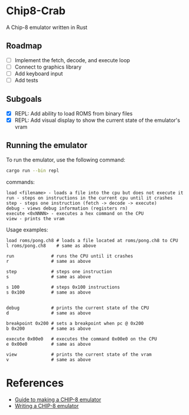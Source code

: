 # Chip8-Crab

A Chip-8 emulator written in Rust


## Roadmap

- [ ] Implement the fetch, decode, and execute loop 
- [ ] Connect to graphics library 
- [ ] Add keyboard input
- [ ] Add tests

## Subgoals

- [x] REPL: Add ability to load ROMS from binary files
- [x] REPL: Add visual display to show the current state of the emulator's vram

## Running the emulator

To run the emulator, use the following command:

```bash
cargo run --bin repl
```

commands:

```
load <filename> - loads a file into the cpu but does not execute it
run - steps on instructions in the current cpu until it crashes
step - steps one instruction (fetch -> decode -> execute)
debug - views debug information (registers rn)
execute <0xNNNN> - executes a hex command on the CPU 
view - prints the vram
```

Usage examples:

```
load roms/pong.ch8 # loads a file located at roms/pong.ch8 to CPU
l roms/pong.ch8    # same as above

run              # runs the CPU until it crashes
r                # same as above

step             # steps one instruction
s                # same as above

s 100            # steps 0x100 instructions
s 0x100          # same as above 


debug            # prints the current state of the CPU
d                # same as above

breakpoint 0x200 # sets a breakpoint when pc @ 0x200
b 0x200          # same as above

execute 0x00e0   # executes the command 0x00e0 on the CPU 
e 0x00e0         # same as above

view             # prints the current state of the vram
v                # same as above
```

# References

- [Guide to making a CHIP-8 emulator](https://tobiasvl.github.io/blog/write-a-chip-8-emulator/#display)
- [Writing a CHIP-8 emulator](https://austinmorlan.com/posts/chip8_emulator/)

